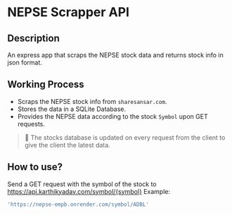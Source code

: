 # NEPSE Scrapper API

## Description
An express app that scraps the NEPSE stock data and returns stock info in json format.

## Working Process
- Scraps the NEPSE stock info from `sharesansar.com`.
- Stores the data in a SQLite Database.
- Provides the NEPSE data according to the stock `Symbol` upon GET requests.

> 📌 The stocks database is updated on every request from the client to give the client the latest data.

## How to use?
Send a GET request with the symbol of the stock to https://api.karthikyadav.com/symbol/{symbol}
Example:
```js
'https://nepse-empb.onrender.com/symbol/ADBL'
```
